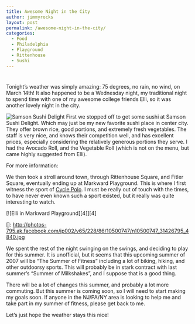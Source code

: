 ```yaml
---
title: Awesome Night in the City
author: jimmyrocks
layout: post
permalink: /awesome-night-in-the-city/
categories:
  - Food
  - Philadelphia
  - Playground
  - Rittenhouse
  - Sushi
---
```

# 

Tonight’s weather was simply amazing: 75 degrees, no rain, no wind, on March 14th! It also happened to be a Wednesday night, my traditional night to spend time with one of my awesome college friends Elli, so it was another lovely night in the city.

![Samson Sushi Delight][1] 
First we stopped off to get some sushi at Samson Sushi Delight. Which may just be my new favorite sushi place in center city. They offer brown rice, good portions, and extremely fresh vegetables. The staff is very nice, and knows their competition well, and has excellent prices, especially considering the relatively generous portions they serve. I had the Avocado Roll, and the Vegetable Roll (which is not on the menu, but came highly suggested from Elli).

 [1]: http://www.sansomsushidelight.com/images/NighSushi.JPG

For more information: 

We then took a stroll around town, through Rittenhouse Square, and Fitler Square, eventually ending up at Markward Playground. This is where I first witness the sport of [Cycle Polo][2]. I must be really out of touch with the times, to have never even known such a sport existed, but it really was quite interesting to watch.

 [2]: http://en.wikipedia.org/wiki/Cycle_polo

[![Elli in Markward Playground][4]][4]

 []: http://photos-795.ak.facebook.com/ip002/v65/228/86/10500747/n10500747_31426795_4840.jpg

We spent the rest of the night swinging on the swings, and deciding to play for this summer. It is unofficial, but it seems that this upcoming summer of 2007 will be “The Summer of Fitness” including a lot of biking, hiking, and other outdoorsy sports. This will probably be in stark contract with last summer’s “Summer of Milkshakes”, and I suppose that is a good thing.

There will be a lot of changes this summer, and probably a lot more commuting. But this summer is coming soon, so I will need to start making my goals soon. If anyone in the NJ/PA/NY area is looking to help me and take part in my summer of fitness, please get back to me.

Let’s just hope the weather stays this nice!